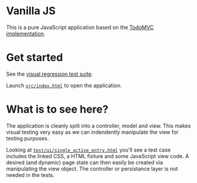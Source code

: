 Vanilla JS
==========

This is a pure JavaScript application based on the [TodoMVC implementation](https://github.com/tastejs/todomvc/tree/gh-pages/vanilla-examples/vanillajs).

Get started
===========

See the [visual regression test suite](RegressionRunner.html).

Launch [`src/index.html`](src/index.html) to open the application.

What is to see here?
====================

The application is cleanly split into a controller, model and view. This makes visual testing very easy as we can indendently manipulate the view for testing purposes.

Looking at [`test/ui/single_active_entry.html`](test/ui/single_active_entry.html) you'll see a test case includes the linked CSS, a HTML fixture and some JavaScript view code. A desired (and dynamic) page state can then easily be created via manipulating the view object. The controller or persistance layer is not needed in the tests.
